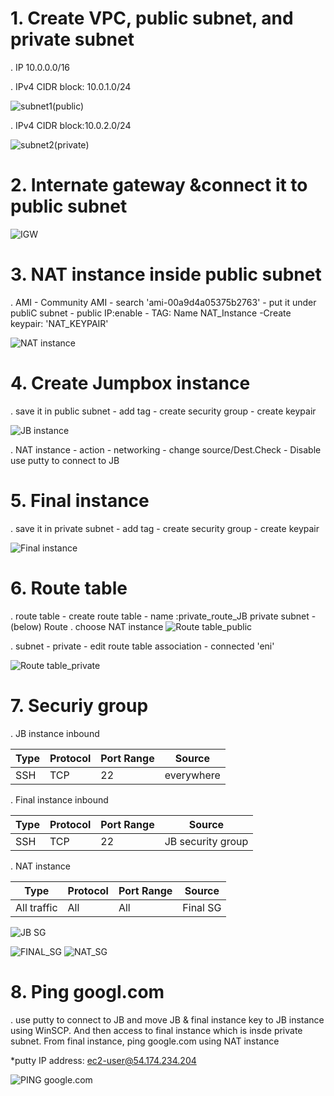 
# 1. Create VPC, public subnet, and private subnet
. IP 10.0.0.0/16

. IPv4 CIDR block: 10.0.1.0/24


![subnet1(public)](https://github.com/Yunmi0310/AWS/blob/master/JUMPBOX/pictures/Public_subnet.png)


. IPv4 CIDR block:10.0.2.0/24


![subnet2(private)](https://github.com/Yunmi0310/AWS/blob/master/JUMPBOX/pictures/private_subnet.png)



# 2. Internate gateway &connect it to public subnet
![IGW](https://github.com/Yunmi0310/AWS/blob/master/JUMPBOX/pictures/IGW.png)



# 3. NAT instance inside public subnet
. AMI - Community AMI - search 'ami-00a9d4a05375b2763' - put it under publiC subnet - public IP:enable - TAG: Name NAT_Instance -Create keypair: 'NAT_KEYPAIR'


![NAT instance](https://github.com/Yunmi0310/AWS/blob/master/JUMPBOX/pictures/NAT_instance.png)
 

# 4. Create Jumpbox instance
. save it in public subnet - add tag - create security group - create keypair 


![JB instance](https://github.com/Yunmi0310/AWS/blob/master/JUMPBOX/pictures/JB_instance.png)

. NAT instance - action - networking - change source/Dest.Check - Disable 
use putty to connect to JB 


# 5. Final instance
. save it in private subnet - add tag - create security group - create keypair



![Final instance](https://github.com/Yunmi0310/AWS/blob/master/JUMPBOX/pictures/FINAL_INSTANCE.png)


# 6. Route table
. route table - create route table - name :private_route_JB 
private subnet -(below) Route . choose NAT instance 
![Route table_public](https://github.com/Yunmi0310/AWS/blob/master/JUMPBOX/pictures/route_table_public_subnet.png)

. subnet - private - edit route table association - connected 'eni'


![Route table_private](https://github.com/Yunmi0310/AWS/blob/master/JUMPBOX/pictures/route_table_private_subnet.png)


# 7. Securiy group
. JB instance inbound

Type| Protocol| Port Range| Source
----|---------|-----------|------------
SSH |   TCP   |    22     | everywhere
 

. Final instance inbound

Type| Protocol| Port Range| Source
----|---------|-----------|-------------------
SSH |   TCP   |    22     | JB security group


.  NAT instance 

Type    | Protocol| Port Range| Source
------------|---------|-----------|------------
All traffic |   All   |    All    | Final SG



![JB SG](https://github.com/Yunmi0310/AWS/blob/master/JUMPBOX/pictures/JB_SG.png)

![FINAL_SG](https://github.com/Yunmi0310/AWS/blob/master/JUMPBOX/pictures/FINAL_SG.png)
![NAT_SG](https://github.com/Yunmi0310/AWS/blob/master/JUMPBOX/pictures/NAT_SG.png)



# 8. Ping googl.com
. use putty to connect to JB and move JB & final instance key to JB instance using WinSCP. And then access to final instance which is insde private subnet. From final instance, ping google.com using NAT instance 


*putty IP address: ec2-user@54.174.234.204


![PING google.com](https://github.com/Yunmi0310/AWS/blob/master/JUMPBOX/pictures/JB_PING.png)




